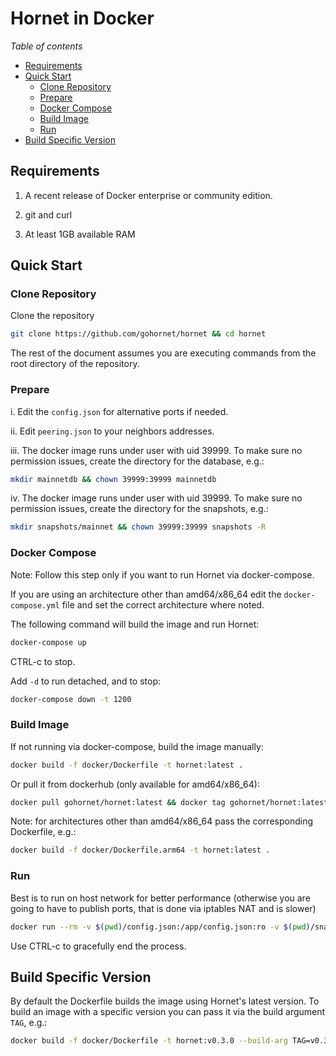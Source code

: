 # Hornet in Docker

_Table of contents_

<!--ts-->

- [Requirements](#requirements)
- [Quick Start](#quick-start)
  - [Clone Repository](#clone-repository)
  - [Prepare](#prepare)
  - [Docker Compose](#docker-compose)
  - [Build Image](#build-image)
  - [Run](#run)
- [Build Specific Version](#build-specific-version)
<!--te-->

## Requirements

1. A recent release of Docker enterprise or community edition.

2. git and curl

3. At least 1GB available RAM

## Quick Start

### Clone Repository

Clone the repository

```sh
git clone https://github.com/gohornet/hornet && cd hornet
```

The rest of the document assumes you are executing commands from the root directory of the repository.

### Prepare

i. Edit the `config.json` for alternative ports if needed.

ii. Edit `peering.json` to your neighbors addresses.

iii. The docker image runs under user with uid 39999. To make sure no permission issues, create the directory for the database, e.g.:

```sh
mkdir mainnetdb && chown 39999:39999 mainnetdb
```
iv. The docker image runs under user with uid 39999. To make sure no permission issues, create the directory for the snapshots, e.g.:
```sh
mkdir snapshots/mainnet && chown 39999:39999 snapshots -R
```

### Docker Compose

Note: Follow this step only if you want to run Hornet via docker-compose.

If you are using an architecture other than amd64/x86_64 edit the `docker-compose.yml` file and set the correct architecture where noted.

The following command will build the image and run Hornet:

```sh
docker-compose up
```

CTRL-c to stop.

Add `-d` to run detached, and to stop:

```sh
docker-compose down -t 1200
```

### Build Image

If not running via docker-compose, build the image manually:

```sh
docker build -f docker/Dockerfile -t hornet:latest .
```

Or pull it from dockerhub (only available for amd64/x86_64):

```sh
docker pull gohornet/hornet:latest && docker tag gohornet/hornet:latest hornet:latest
```

Note: for architectures other than amd64/x86_64 pass the corresponding Dockerfile, e.g.:

```sh
docker build -f docker/Dockerfile.arm64 -t hornet:latest .
```

### Run

Best is to run on host network for better performance (otherwise you are going to have to publish ports, that is done via iptables NAT and is slower)

```sh
docker run --rm -v $(pwd)/config.json:/app/config.json:ro -v $(pwd)/snapshots/mainnet:/app/snapshots/mainnet -v $(pwd)/mainnetdb:/app/mainnetdb --name hornet --net=host hornet:latest
```

Use CTRL-c to gracefully end the process.

## Build Specific Version

By default the Dockerfile builds the image using Hornet's latest version. To build an image with a specific version you can pass it via the build argument `TAG`, e.g.:

```sh
docker build -f docker/Dockerfile -t hornet:v0.3.0 --build-arg TAG=v0.3.0 .
```
